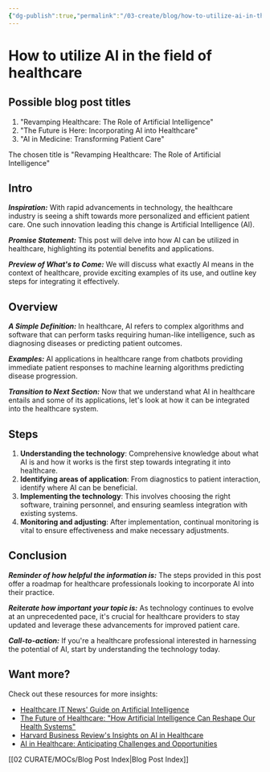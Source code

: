 ```yaml
---
{"dg-publish":true,"permalink":"/03-create/blog/how-to-utilize-ai-in-the-field-of-healthcare/","tags":["ai","health","healthcare"]}
---
```


# How to utilize AI in the field of healthcare

## Possible blog post titles
1. "Revamping Healthcare: The Role of Artificial Intelligence"
2. "The Future is Here: Incorporating AI into Healthcare"
3. "AI in Medicine: Transforming Patient Care"

The chosen title is "Revamping Healthcare: The Role of Artificial Intelligence"

## Intro
_**Inspiration:**_ With rapid advancements in technology, the healthcare industry is seeing a shift towards more personalized and efficient patient care. One such innovation leading this change is Artificial Intelligence (AI).

_**Promise Statement:**_ This post will delve into how AI can be utilized in healthcare, highlighting its potential benefits and applications.

_**Preview of What's to Come:**_ We will discuss what exactly AI means in the context of healthcare, provide exciting examples of its use, and outline key steps for integrating it effectively.

## Overview
_**A Simple Definition:**_ In healthcare, AI refers to complex algorithms and software that can perform tasks requiring human-like intelligence, such as diagnosing diseases or predicting patient outcomes.

_**Examples:**_ AI applications in healthcare range from chatbots providing immediate patient responses to machine learning algorithms predicting disease progression.

_**Transition to Next Section:**_ Now that we understand what AI in healthcare entails and some of its applications, let's look at how it can be integrated into the healthcare system.

## Steps
1. **Understanding the technology**: Comprehensive knowledge about what AI is and how it works is the first step towards integrating it into healthcare.
2. **Identifying areas of application**: From diagnostics to patient interaction, identify where AI can be beneficial.
3. **Implementing the technology**: This involves choosing the right software, training personnel, and ensuring seamless integration with existing systems.
4. **Monitoring and adjusting**: After implementation, continual monitoring is vital to ensure effectiveness and make necessary adjustments.

## Conclusion
_**Reminder of how helpful the information is:**_ The steps provided in this post offer a roadmap for healthcare professionals looking to incorporate AI into their practice.

_**Reiterate how important your topic is:**_ As technology continues to evolve at an unprecedented pace, it's crucial for healthcare providers to stay updated and leverage these advancements for improved patient care.

_**Call-to-action:**_ If you're a healthcare professional interested in harnessing the potential of AI, start by understanding the technology today.

## Want more?
Check out these resources for more insights:
- [Healthcare IT News' Guide on Artificial Intelligence](https://www.healthcareitnews.com/category/resource-topic/artificial-intelligence)
- [The Future of Healthcare: "How Artificial Intelligence Can Reshape Our Health Systems"](https://www.thefutureofhealth.care/ai-in-healthcare)
- [Harvard Business Review's Insights on AI in Healthcare](https://hbr.org/2018/11/how-ai-is-transforming-the-health-care-industry)
- [AI in Healthcare: Anticipating Challenges and Opportunities](https://www.ncbi.nlm.nih.gov/pmc/articles/PMC6566525/)

[[02 CURATE/MOCs/Blog Post Index\|Blog Post Index]]